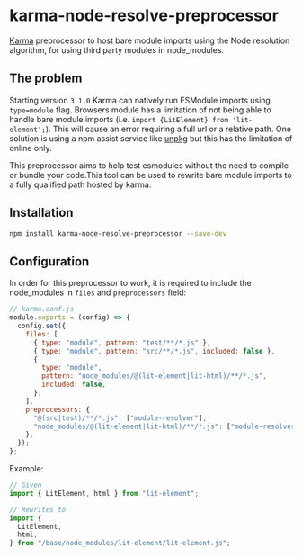 # karma-node-resolve-preprocessor

[Karma](http://karma-runner.github.io) preprocessor to host bare module imports using the Node resolution algorithm, for using third party modules in node_modules.

## The problem

Starting version `3.1.0` Karma can natively run ESModule imports using `type=module` flag. Browsers module has a limitation of not being able to handle bare module imports (i.e. `import {LitElement} from 'lit-element';`). This will cause an error requiring a full url or a relative path. One solution is using a npm assist service like [unpkg](https://unpkg.com/) but this has the limitation of online only.

This preprocessor aims to help test esmodules without the need to compile or bundle your code.This tool can be used to rewrite bare module imports to a fully qualified path hosted by karma.

## Installation

```bash
npm install karma-node-resolve-preprocessor --save-dev
```

## Configuration

In order for this preprocessor to work, it is required to include the node_modules in `files` and `preprocessors` field:

```js
// karma.conf.js
module.exports = (config) => {
  config.set({
    files: [
      { type: "module", pattern: "test/**/*.js" },
      { type: "module", pattern: "src/**/*.js", included: false },
      {
        type: "module",
        pattern: "node_modules/@(lit-element|lit-html)/**/*.js",
        included: false,
      },
    ],
    preprocessors: {
      "@(src|test)/**/*.js": ["module-resolver"],
      "node_modules/@(lit-element|lit-html)/**/*.js": ["module-resolver"],
    },
  });
};
```

Example:

```js
// Given
import { LitElement, html } from "lit-element";

// Rewrites to
import {
  LitElement,
  html,
} from "/base/node_modules/lit-element/lit-element.js";
```

